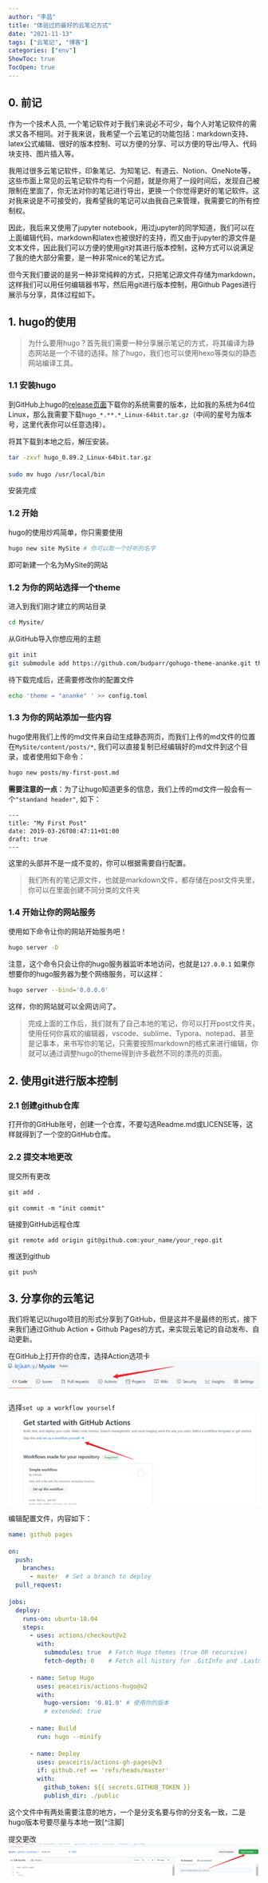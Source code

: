```yaml
---
author: "李昌"
title: "体验过的最好的云笔记方式"
date: "2021-11-13"
tags: ["云笔记", "博客"]
categories: ["env"]
ShowToc: true
TocOpen: true
---
```


## 0. 前记
作为一个技术人员, 一个笔记软件对于我们来说必不可少，每个人对笔记软件的需求又各不相同。对于我来说，我希望一个云笔记的功能包括：markdown支持、latex公式编辑、很好的版本控制、可以方便的分享、可以方便的导出/导入、代码块支持、图片插入等。  

我用过很多云笔记软件，印象笔记、为知笔记、有道云、Notion、OneNote等，这些市面上常见的云笔记软件均有一个问题，就是你用了一段时间后，发现自己被限制在里面了，你无法对你的笔记进行导出，更换一个你觉得更好的笔记软件。这对我来说是不可接受的，我希望我的笔记可以由我自己来管理，我需要它的所有控制权。  

因此，我后来又使用了jupyter notebook，用过jupyter的同学知道，我们可以在上面编辑代码，markdown和latex也被很好的支持，而又由于jupyter的源文件是文本文件，因此我们可以方便的使用git对其进行版本控制，这种方式可以说满足了我的绝大部分需要，是一种非常nice的笔记方式。

但今天我们要说的是另一种非常纯粹的方式，只把笔记源文件存储为markdown，这样我们可以用任何编辑器书写，然后用git进行版本控制，用Github Pages进行展示与分享，具体过程如下。

## 1. hugo的使用

> 为什么要用hugo？首先我们需要一种分享展示笔记的方式，将其编译为静态网站是一个不错的选择。除了hugo，我们也可以使用hexo等类似的静态网站编译工具。

### 1.1 安装hugo
到GitHub上hugo的[release页面](https://github.com/gohugoio/hugo/releases)下载你的系统需要的版本，比如我的系统为64位Linux，那么我需要下载`hugo_*.**.*_Linux-64bit.tar.gz`（中间的星号为版本号，这里代表你可以任意选择）。 

将其下载到本地之后，解压安装。
```bash
tar -zxvf hugo_0.89.2_Linux-64bit.tar.gz

sudo mv hugo /usr/local/bin
```

安装完成

### 1.2 开始
hugo的使用炒鸡简单，你只需要使用
```bash
hugo new site MySite # 你可以取一个好听的名字
```
即可新建一个名为MySite的网站

### 1.2 为你的网站选择一个theme
进入到我们刚才建立的网站目录
```bash
cd Mysite/
```
从GitHub导入你想应用的主题
```bash
git init
git submodule add https://github.com/budparr/gohugo-theme-ananke.git themes/ananke
```

待下载完成后，还需要修改你的配置文件
```bash
echo 'theme = "ananke" ' >> config.toml   
```

### 1.3 为你的网站添加一些内容
hugo使用我们上传的md文件来自动生成静态网页，而我们上传的md文件的位置在`MySite/content/posts/*`, 我们可以直接复制已经编辑好的md文件到这个目录，或者使用如下命令：
```bash
hugo new posts/my-first-post.md
```
**需要注意的一点**：为了让hugo知道更多的信息，我们上传的md文件一般会有一个`"standand header"`, 如下：
```
---
title: "My First Post"
date: 2019-03-26T08:47:11+01:00
draft: true
---
```
这里的头部并不是一成不变的，你可以根据需要自行配置。

> 我们所有的笔记源文件，也就是markdown文件，都存储在post文件夹里，你可以在里面创建不同分类的文件夹

### 1.4 开始让你的网站服务
使用如下命令让你的网站开始服务吧！
```bash
hugo server -D
```
注意，这个命令只会让你的hugo服务器监听本地访问，也就是`127.0.0.1`
如果你想要你的hugo服务器为整个网络服务，可以这样：
```bash
hugo server --bind='0.0.0.0'
```
这样，你的网站就可以全网访问了。

> 完成上面的工作后，我们就有了自己本地的笔记，你可以打开post文件夹，使用任何你喜欢的编辑器，vscode、sublime、Typora、notepad、甚至是记事本，来书写你的笔记，只需要按照markdown的格式来进行编辑，你就可以通过调整hugo的theme得到许多截然不同的漂亮的页面。

## 2. 使用git进行版本控制

### 2.1 创建github仓库
打开你的GitHub账号，创建一个仓库，不要勾选Readme.md或LICENSE等，这样就得到了一个空的GitHub仓库。

### 2.2 提交本地更改

提交所有更改
```
git add .

git commit -m "init commit"
```

链接到GitHub远程仓库
```
git remote add origin git@github.com:your_name/your_repo.git
```

推送到github
```
git push
```

## 3. 分享你的云笔记
我们将笔记以hugo项目的形式分享到了GitHub，但是这并不是最终的形式，接下来我们通过Github Action + Github Pages的方式，来实现云笔记的自动发布、自动更新。

在GitHub上打开你的仓库，选择Action选项卡
![20211113194317](https://raw.githubusercontent.com/lich-Img/blogImg/master/img/20211113194317.png)


选择`set up a workflow yourself`
![20211113194509](https://raw.githubusercontent.com/lich-Img/blogImg/master/img/20211113194509.png)


编辑配置文件，内容如下：
```yaml
name: github pages

on:
  push:
    branches:
      - master  # Set a branch to deploy
  pull_request:

jobs:
  deploy:
    runs-on: ubuntu-18.04
    steps:
      - uses: actions/checkout@v2
        with:
          submodules: true  # Fetch Hugo themes (true OR recursive)
          fetch-depth: 0    # Fetch all history for .GitInfo and .Lastmod

      - name: Setup Hugo
        uses: peaceiris/actions-hugo@v2
        with:
          hugo-version: '0.81.0' # 使用你的版本
          # extended: true

      - name: Build
        run: hugo --minify

      - name: Deploy
        uses: peaceiris/actions-gh-pages@v3
        if: github.ref == 'refs/heads/master'
        with:
          github_token: ${{ secrets.GITHUB_TOKEN }}
          publish_dir: ./public
```
这个文件中有两处需要注意的地方，一个是分支名要与你的分支名一致，二是hugo版本号要尽量与本地一致[^注脚]

提交更改
![20211113194635](https://raw.githubusercontent.com/lich-Img/blogImg/master/img/20211113194635.png)




